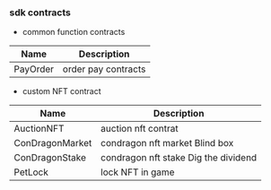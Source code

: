 ### sdk contracts

- common function contracts

| Name | Description |
| --- | --- |
| PayOrder | order pay contracts |

- custom NFT contract

| Name | Description |
| --- | --- |
| AuctionNFT | auction nft contrat |
| ConDragonMarket | condragon nft market Blind box |
| ConDragonStake | condragon nft stake Dig the dividend |
| PetLock | lock NFT in game |
